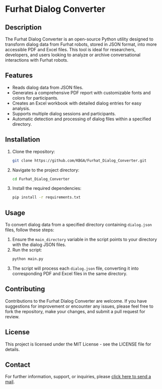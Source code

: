 
# Furhat Dialog Converter

## Description

The Furhat Dialog Converter is an open-source Python utility designed to transform dialog data from Furhat robots, stored in JSON format, into more accessible PDF and Excel files. This tool is ideal for researchers, developers, and users looking to analyze or archive conversational interactions with Furhat robots.

## Features

- Reads dialog data from JSON files.
- Generates a comprehensive PDF report with customizable fonts and colors for participants.
- Creates an Excel workbook with detailed dialog entries for easy analysis.
- Supports multiple dialog sessions and participants.
- Automatic detection and processing of dialog files within a specified directory.

## Installation

1. Clone the repository:
   ```bash
   git clone https://github.com/KBGA/Furhat_Dialog_Converter.git
   ```

2. Navigate to the project directory:
   ```bash
   cd Furhat_Dialog_Converter
   ```

3. Install the required dependencies:
   ```bash
   pip install -r requirements.txt
   ```

## Usage

To convert dialog data from a specified directory containing `dialog.json` files, follow these steps:

1. Ensure the `main_directory` variable in the script points to your directory with the dialog JSON files.
2. Run the script:
   ```bash
   python main.py
   ```
3. The script will process each `dialog.json` file, converting it into corresponding PDF and Excel files in the same directory.

## Contributing

Contributions to the Furhat Dialog Converter are welcome. If you have suggestions for improvement or encounter any issues, please feel free to fork the repository, make your changes, and submit a pull request for review.

## License

This project is licensed under the MIT License - see the LICENSE file for details.

## Contact

For further information, support, or inquiries, please [click here to send a mail](mailto:kouayim@kouayim.com).

